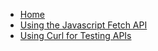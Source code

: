 * [Home](/)
* [Using the Javascript Fetch API](/javascript-fetch-api)
* [Using Curl for Testing APIs](/curl-article)

